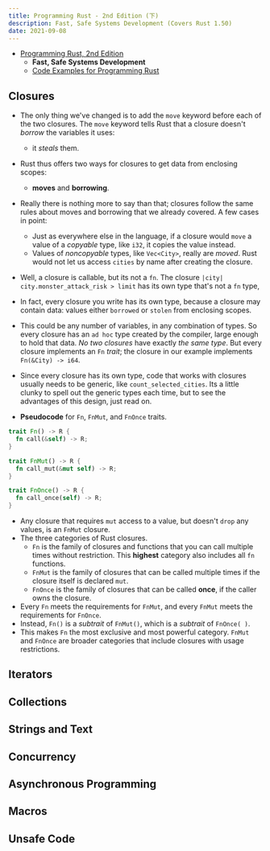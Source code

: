 ```yaml
---
title: Programming Rust - 2nd Edition (下)
description: Fast, Safe Systems Development (Covers Rust 1.50)
date: 2021-09-08
---
```


* [Programming Rust, 2nd Edition](https://book.douban.com/subject/34973905/)
  - **Fast, Safe Systems Development**
  - [Code Examples for Programming Rust](https://github.com/ProgrammingRust/examples)

## Closures

* The only thing we've changed is to add the
  `move` keyword before each of the two closures.
  The `move` keyword tells Rust that a closure
  doesn't *borrow* the variables it uses:
  - it *steals* them.
* Rust thus offers two ways for closures to get
  data from enclosing scopes:
  - **moves** and **borrowing**.
* Really there is nothing more to say than that;
  closures follow the same rules about
  moves and borrowing that we already covered.
  A few cases in point:
  - Just as everywhere else in the language, if
    a closure would `move` a value of a
    *copyable* type, like `i32`, it copies the
    value instead.
  - Values of *noncopyable* types, like `Vec<City>`,
    really are *moved*. Rust would not let us access
    `cities` by name after creating the closure.

* Well, a closure is callable, but its not a `fn`.
  The closure `|city| city.monster_attack_risk > limit`
  has its own type that's not a `fn` type,
* In fact, every closure you write has its own type,
  because a closure may contain data: values either
  `borrowed` or `stolen` from enclosing scopes.
* This could be any number of variables, in any
  combination of types. So every closure has an
  `ad hoc` type created by the compiler, large
  enough to hold that data. *No two closures* have
  exactly *the same type*. But every closure implements
  an `Fn` *trait*; the closure in our example implements
  `Fn(&City) -> i64`.
* Since every closure has its own type, code that
  works with closures usually needs to be generic,
  like `count_selected_cities`. Its a little clunky
  to spell out the generic types each time, but to
  see the advantages of this design, just read on.

* **Pseudocode** for `Fn`, `FnMut`,
  and `FnOnce` traits.

```rust
trait Fn() -> R {
  fn call(&self) -> R;
}

trait FnMut() -> R {
  fn call_mut(&mut self) -> R;
}

trait FnOnce() -> R {
  fn call_once(self) -> R;
}
```

* Any closure that requires `mut` access to
  a value, but doesn't `drop` any values,
  is an `FnMut` closure.
* The three categories of Rust closures.
  - `Fn` is the family of closures and functions
    that you can call multiple times without
    restriction. This **highest** category also
    includes all `fn` functions.
  - `FnMut` is the family of closures that can be
    called multiple times if the
    closure itself is declared `mut`.
  - `FnOnce` is the family of closures that can
    be called **once**, if the caller
    owns the closure.
* Every `Fn` meets the requirements for `FnMut`, and
  every `FnMut` meets the requirements for `FnOnce`.
* Instead, `Fn()` is a *subtrait* of `FnMut()`,
  which is a *subtrait* of `FnOnce( )`.
* This makes `Fn` the most exclusive and most powerful
  category. `FnMut` and `FnOnce` are broader
  categories that include closures
  with usage restrictions.

## Iterators

## Collections

## Strings and Text

## Concurrency

## Asynchronous Programming

## Macros

## Unsafe Code
